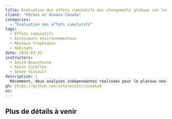 ```yaml
---
title: Évaluation des effets cumulatifs des changements globaux sur les habitats et les espèces du plateau néo-écossais
client: "Pêches et Oceans Canada"
categories: 
  - "Évaluation des effets cumulatifs"
tags: 
  - Effets cumulatifs
  - Stresseurs environnementaux
  - Réseaux trophiques
  - Habitats
date: 2024-03-31
instructors:
  - David Beauchesne
  - Kevin Cazelles
  - Steve Vissault
description: | 
  Récemment, deux analyses indépendantes réalisées pour le plateau néo-écossais ont cherché à évaluer les effets cumulatifs sur les espèces (Beauchesne et al. 2023) et les habitats (Murphy et Kelly 2023). Le but de ce projet était de combiner les deux évaluations en une évaluation des effets cumulatifs à l'échelle de l'écosystème qui prend en compte les effets directs sur les habitats et les espèces ainsi que les effets indirects sur les espèces découlant des interactions entre les espèces et de l'utilisation de l'habitat. Il aboutit à l'évaluation des effets cumulatifs de 17 facteurs de stress environnementaux sur 21 habitats et 205 espèces de la biorégion du plateau néo-écossais.
gh: https://github.com/inSilecoInc/nceahab
ws: 
---
```



## Plus de détails à venir

